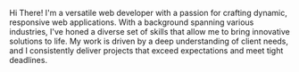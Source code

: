 Hi There!
I'm a versatile web developer with a passion for crafting dynamic, responsive web applications. With a background spanning various industries, I've honed a diverse set of skills that allow me to bring innovative solutions to life. My work is driven by a deep understanding of client needs, and I consistently deliver projects that exceed expectations and meet tight deadlines.
